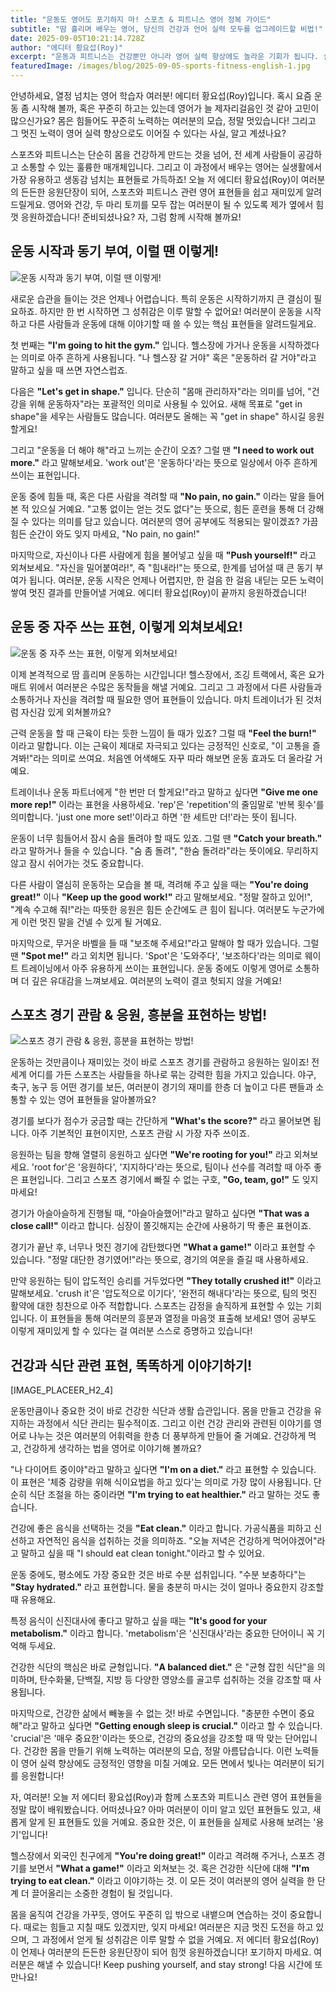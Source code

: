 ```yaml
---
title: "운동도 영어도 포기하지 마! 스포츠 & 피트니스 영어 정복 가이드"
subtitle: "땀 흘리며 배우는 영어, 당신의 건강과 언어 실력 모두를 업그레이드할 비법!"
date: 2025-09-05T10:21:14.728Z
author: "에디터 황요섭(Roy)"
excerpt: "운동과 피트니스는 건강뿐만 아니라 영어 실력 향상에도 놀라운 기회가 됩니다. 실생활에서 자주 쓰이는 스포츠 및 피트니스 관련 영어 표현들을 쉽고 재미있게 배우고, 영어 공부에 대한 열정을 다시 불태워 보세요. 당신의 영어 학습 여정을 에디터 황요섭(Roy)이 힘껏 응원합니다!"
featuredImage: /images/blog/2025-09-05-sports-fitness-english-1.jpg
---
```


안녕하세요, 열정 넘치는 영어 학습자 여러분! 에디터 황요섭(Roy)입니다. 혹시 요즘 운동 좀 시작해 볼까, 혹은 꾸준히 하고는 있는데 영어가 늘 제자리걸음인 것 같아 고민이 많으신가요? 몸은 힘들어도 꾸준히 노력하는 여러분의 모습, 정말 멋있습니다! 그리고 그 멋진 노력이 영어 실력 향상으로도 이어질 수 있다는 사실, 알고 계셨나요?

스포츠와 피트니스는 단순히 몸을 건강하게 만드는 것을 넘어, 전 세계 사람들이 공감하고 소통할 수 있는 훌륭한 매개체입니다. 그리고 이 과정에서 배우는 영어는 실생활에서 가장 유용하고 생동감 넘치는 표현들로 가득하죠! 오늘 저 에디터 황요섭(Roy)이 여러분의 든든한 응원단장이 되어, 스포츠와 피트니스 관련 영어 표현들을 쉽고 재미있게 알려드릴게요. 영어와 건강, 두 마리 토끼를 모두 잡는 여러분이 될 수 있도록 제가 옆에서 힘껏 응원하겠습니다! 준비되셨나요? 자, 그럼 함께 시작해 볼까요!

## 운동 시작과 동기 부여, 이럴 땐 이렇게!

![운동 시작과 동기 부여, 이럴 땐 이렇게!](/images/blog/2025-09-05-sports-fitness-english-1-h2-1.jpg)


새로운 습관을 들이는 것은 언제나 어렵습니다. 특히 운동은 시작하기까지 큰 결심이 필요하죠. 하지만 한 번 시작하면 그 성취감은 이루 말할 수 없어요! 여러분이 운동을 시작하고 다른 사람들과 운동에 대해 이야기할 때 쓸 수 있는 핵심 표현들을 알려드릴게요.

첫 번째는 **"I'm going to hit the gym."** 입니다. 헬스장에 가거나 운동을 시작하겠다는 의미로 아주 흔하게 사용됩니다. "나 헬스장 갈 거야" 혹은 "운동하러 갈 거야"라고 말하고 싶을 때 쓰면 자연스럽죠.

다음은 **"Let's get in shape."** 입니다. 단순히 "몸매 관리하자"라는 의미를 넘어, "건강을 위해 운동하자"라는 포괄적인 의미로 사용될 수 있어요. 새해 목표로 "get in shape"을 세우는 사람들도 많습니다. 여러분도 올해는 꼭 "get in shape" 하시길 응원할게요!

그리고 "운동을 더 해야 해"라고 느끼는 순간이 오죠? 그럴 땐 **"I need to work out more."** 라고 말해보세요. 'work out'은 '운동하다'라는 뜻으로 일상에서 아주 흔하게 쓰이는 표현입니다.

운동 중에 힘들 때, 혹은 다른 사람을 격려할 때 **"No pain, no gain."** 이라는 말을 들어본 적 있으실 거예요. "고통 없이는 얻는 것도 없다"는 뜻으로, 힘든 훈련을 통해 더 강해질 수 있다는 의미를 담고 있습니다. 여러분의 영어 공부에도 적용되는 말이겠죠? 가끔 힘든 순간이 와도 잊지 마세요, "No pain, no gain!"

마지막으로, 자신이나 다른 사람에게 힘을 불어넣고 싶을 때 **"Push yourself!"** 라고 외쳐보세요. "자신을 밀어붙여라!", 즉 "힘내라!"는 뜻으로, 한계를 넘어설 때 큰 동기 부여가 됩니다. 여러분, 운동 시작은 언제나 어렵지만, 한 걸음 한 걸음 내딛는 모든 노력이 쌓여 멋진 결과를 만들어낼 거예요. 에디터 황요섭(Roy)이 끝까지 응원하겠습니다!

## 운동 중 자주 쓰는 표현, 이렇게 외쳐보세요!

![운동 중 자주 쓰는 표현, 이렇게 외쳐보세요!](/images/blog/2025-09-05-sports-fitness-english-1-h2-2.jpg)


이제 본격적으로 땀 흘리며 운동하는 시간입니다! 헬스장에서, 조깅 트랙에서, 혹은 요가 매트 위에서 여러분은 수많은 동작들을 해낼 거예요. 그리고 그 과정에서 다른 사람들과 소통하거나 자신을 격려할 때 필요한 영어 표현들이 있습니다. 마치 트레이너가 된 것처럼 자신감 있게 외쳐볼까요?

근력 운동을 할 때 근육이 타는 듯한 느낌이 들 때가 있죠? 그럴 때 **"Feel the burn!"** 이라고 말합니다. 이는 근육이 제대로 자극되고 있다는 긍정적인 신호로, "이 고통을 즐겨봐!"라는 의미로 쓰여요. 처음엔 어색해도 자꾸 따라 해보면 운동 효과도 더 올라갈 거예요.

트레이너나 운동 파트너에게 "한 번만 더 할게요!"라고 말하고 싶다면 **"Give me one more rep!"** 이라는 표현을 사용하세요. 'rep'은 'repetition'의 줄임말로 '반복 횟수'를 의미합니다. 'just one more set!'이라고 하면 '한 세트만 더!'라는 뜻이 됩니다.

운동이 너무 힘들어서 잠시 숨을 돌려야 할 때도 있죠. 그럴 땐 **"Catch your breath."** 라고 말하거나 들을 수 있습니다. "숨 좀 돌려", "한숨 돌려라"라는 뜻이에요. 무리하지 않고 잠시 쉬어가는 것도 중요합니다.

다른 사람이 열심히 운동하는 모습을 볼 때, 격려해 주고 싶을 때는 **"You're doing great!"** 이나 **"Keep up the good work!"** 라고 말해보세요. "정말 잘하고 있어!", "계속 수고해 줘!"라는 따뜻한 응원은 힘든 순간에도 큰 힘이 됩니다. 여러분도 누군가에게 이런 멋진 말을 건넬 수 있게 될 거예요.

마지막으로, 무거운 바벨을 들 때 "보조해 주세요!"라고 말해야 할 때가 있습니다. 그럴 땐 **"Spot me!"** 라고 외치면 됩니다. 'Spot'은 '도와주다', '보조하다'라는 의미로 웨이트 트레이닝에서 아주 유용하게 쓰이는 표현입니다. 운동 중에도 이렇게 영어로 소통하며 더 깊은 유대감을 느껴보세요. 여러분의 노력이 결코 헛되지 않을 거예요!

## 스포츠 경기 관람 & 응원, 흥분을 표현하는 방법!

![스포츠 경기 관람 & 응원, 흥분을 표현하는 방법!](/images/blog/2025-09-05-sports-fitness-english-1-h2-3.jpg)


운동하는 것만큼이나 재미있는 것이 바로 스포츠 경기를 관람하고 응원하는 일이죠! 전 세계 어디를 가든 스포츠는 사람들을 하나로 묶는 강력한 힘을 가지고 있습니다. 야구, 축구, 농구 등 어떤 경기를 보든, 여러분이 경기의 재미를 한층 더 높이고 다른 팬들과 소통할 수 있는 영어 표현들을 알아볼까요?

경기를 보다가 점수가 궁금할 때는 간단하게 **"What's the score?"** 라고 물어보면 됩니다. 아주 기본적인 표현이지만, 스포츠 관람 시 가장 자주 쓰이죠.

응원하는 팀을 향해 열렬히 응원하고 싶다면 **"We're rooting for you!"** 라고 외쳐보세요. 'root for'은 '응원하다', '지지하다'라는 뜻으로, 팀이나 선수를 격려할 때 아주 좋은 표현입니다. 그리고 스포츠 경기에서 빠질 수 없는 구호, **"Go, team, go!"** 도 잊지 마세요!

경기가 아슬아슬하게 진행될 때, "아슬아슬했어!"라고 말하고 싶다면 **"That was a close call!"** 이라고 합니다. 심장이 쫄깃해지는 순간에 사용하기 딱 좋은 표현이죠.

경기가 끝난 후, 너무나 멋진 경기에 감탄했다면 **"What a game!"** 이라고 표현할 수 있습니다. "정말 대단한 경기였어!"라는 뜻으로, 경기의 여운을 즐길 때 사용하세요.

만약 응원하는 팀이 압도적인 승리를 거두었다면 **"They totally crushed it!"** 이라고 말해보세요. 'crush it'은 '압도적으로 이기다', '완전히 해내다'라는 뜻으로, 팀의 멋진 활약에 대한 칭찬으로 아주 적합합니다. 스포츠는 감정을 솔직하게 표현할 수 있는 기회입니다. 이 표현들을 통해 여러분의 흥분과 열정을 마음껏 표출해 보세요! 영어 공부도 이렇게 재미있게 할 수 있다는 걸 여러분 스스로 증명하고 있습니다!

## 건강과 식단 관련 표현, 똑똑하게 이야기하기!
[IMAGE_PLACEER_H2_4]

운동만큼이나 중요한 것이 바로 건강한 식단과 생활 습관입니다. 몸을 만들고 건강을 유지하는 과정에서 식단 관리는 필수적이죠. 그리고 이런 건강 관리와 관련된 이야기를 영어로 나누는 것은 여러분의 어휘력을 한층 더 풍부하게 만들어 줄 거예요. 건강하게 먹고, 건강하게 생각하는 법을 영어로 이야기해 볼까요?

"나 다이어트 중이야"라고 말하고 싶다면 **"I'm on a diet."** 라고 표현할 수 있습니다. 이 표현은 '체중 감량을 위해 식이요법을 하고 있다'는 의미로 가장 많이 사용됩니다. 단순히 식단 조절을 하는 중이라면 **"I'm trying to eat healthier."** 라고 말하는 것도 좋습니다.

건강에 좋은 음식을 선택하는 것을 **"Eat clean."** 이라고 합니다. 가공식품을 피하고 신선하고 자연적인 음식을 섭취하는 것을 의미하죠. "오늘 저녁은 건강하게 먹어야겠어"라고 말하고 싶을 때 "I should eat clean tonight."이라고 할 수 있어요.

운동 중에도, 평소에도 가장 중요한 것은 바로 수분 섭취입니다. "수분 보충하다"는 **"Stay hydrated."** 라고 표현합니다. 물을 충분히 마시는 것이 얼마나 중요한지 강조할 때 유용해요.

특정 음식이 신진대사에 좋다고 말하고 싶을 때는 **"It's good for your metabolism."** 이라고 합니다. 'metabolism'은 '신진대사'라는 중요한 단어이니 꼭 기억해 두세요.

건강한 식단의 핵심은 바로 균형입니다. **"A balanced diet."** 은 "균형 잡힌 식단"을 의미하며, 탄수화물, 단백질, 지방 등 다양한 영양소를 골고루 섭취하는 것을 강조할 때 사용됩니다.

마지막으로, 건강한 삶에서 빼놓을 수 없는 것! 바로 수면입니다. "충분한 수면이 중요해"라고 말하고 싶다면 **"Getting enough sleep is crucial."** 이라고 할 수 있습니다. 'crucial'은 '매우 중요한'이라는 뜻으로, 건강의 중요성을 강조할 때 딱 맞는 단어입니다. 건강한 몸을 만들기 위해 노력하는 여러분의 모습, 정말 아름답습니다. 이런 노력들이 영어 실력 향상에도 긍정적인 영향을 미칠 거예요. 모든 면에서 빛나는 여러분이 되기를 응원합니다!

자, 여러분! 오늘 저 에디터 황요섭(Roy)과 함께 스포츠와 피트니스 관련 영어 표현들을 정말 많이 배워봤습니다. 어떠셨나요? 아마 여러분이 이미 알고 있던 표현들도 있고, 새롭게 알게 된 표현들도 있을 거예요. 중요한 것은, 이 표현들을 실제로 사용해 보려는 '용기'입니다!

헬스장에서 외국인 친구에게 **"You're doing great!"** 이라고 격려해 주거나, 스포츠 경기를 보면서 **"What a game!"** 이라고 외쳐보는 것. 혹은 건강한 식단에 대해 **"I'm trying to eat clean."** 이라고 이야기하는 것. 이 모든 것이 여러분의 영어 실력을 한 단계 더 끌어올리는 소중한 경험이 될 것입니다.

몸을 움직여 건강을 가꾸듯, 영어도 꾸준히 입 밖으로 내뱉으며 연습하는 것이 중요합니다. 때로는 힘들고 지칠 때도 있겠지만, 잊지 마세요! 여러분은 지금 멋진 도전을 하고 있으며, 그 과정에서 얻게 될 성취감은 이루 말할 수 없을 거예요. 저 에디터 황요섭(Roy)이 언제나 여러분의 든든한 응원단장이 되어 힘껏 응원하겠습니다! 포기하지 마세요. 여러분은 해낼 수 있습니다! Keep pushing yourself, and stay strong! 다음 시간에 또 만나요!